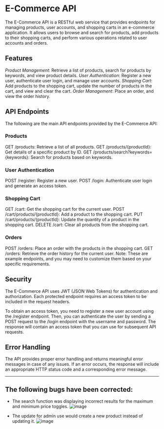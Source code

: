 # E-Commerce API
The E-Commerce API is a RESTful web service that provides endpoints for managing products, user accounts, and shopping carts in an e-commerce application. It allows users to browse and search for products, add products to their shopping carts, and perform various operations related to user accounts and orders.

## Features
*Product Management*: Retrieve a list of products, search for products by keywords, and view product details.
*User Authentication*: Register a new user, authenticate user login, and manage user accounts.
*Shopping Cart*: Add products to the shopping cart, update the number of products in the cart, and view and clear the cart.
*Order Management*: Place an order, and view the order history.


## API Endpoints
The following are the main API endpoints provided by the E-Commerce API:

### Products
GET /products: Retrieve a list of all products.
GET /products/{productId}: Get details of a specific product by ID.
GET /products/search?keywords={keywords}: Search for products based on keywords.

### User Authentication
POST /register: Register a new user.
POST /login: Authenticate user login and generate an access token.

### Shopping Cart
GET /cart: Get the shopping cart for the current user.
POST /cart/products/{productId}: Add a product to the shopping cart.
PUT /cart/products/{productId}: Update the quantity of a product in the shopping cart.
DELETE /cart: Clear all products from the shopping cart.

### Orders
POST /orders: Place an order with the products in the shopping cart.
GET /orders: Retrieve the order history for the current user.
Note: These are example endpoints, and you may need to customize them based on your specific requirements.

## Security
The E-Commerce API uses JWT (JSON Web Tokens) for authentication and authorization. Each protected endpoint requires an access token to be included in the request headers.

To obtain an access token, you need to register a new user account using the /register endpoint. Then, you can authenticate the user by sending a POST request to the /login endpoint with the username and password. The response will contain an access token that you can use for subsequent API requests.

## Error Handling
The API provides proper error handling and returns meaningful error messages in case of any issues. If an error occurs, the response will include an appropriate HTTP status code and a corresponding error message.


___________________________________________________________________________________________________________________________________________________

## The following bugs have been corrected:

- The search function was displaying incorrect results for the maximum and minimum price toggles.
![image](https://github.com/Kaya-F/Capstone3_EasyShop/assets/130245473/956316ac-4306-406d-bf2d-10ba28b3836b)

- The update for admin use would create a new product instead of updating it.
![image](https://github.com/Kaya-F/Capstone3_EasyShop/assets/130245473/c9a4fd09-20e6-49e5-9ea5-e9a0eb57d90a)


